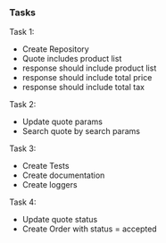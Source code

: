 ### Tasks

Task 1:
- Create Repository
- Quote includes product list
- response should include product list
- response should include total price
- response should include total tax

Task 2:
- Update quote params
- Search quote by search params

Task 3:
- Create Tests
- Create documentation
- Create loggers

Task 4:
- Update quote status
- Create Order with status = accepted